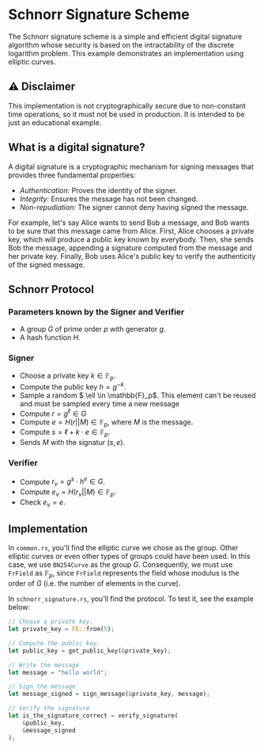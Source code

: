 # Schnorr Signature Scheme

The Schnorr signature scheme is a simple and efficient digital signature algorithm whose security is based on the intractability of the discrete logarithm problem.  This example demonstrates an implementation using elliptic curves.

## ⚠️ Disclaimer
This implementation is not cryptographically secure due to non-constant time operations, so it must not be used in production. It is intended to be just an educational example.

## What is a digital signature?

A digital signature is a cryptographic mechanism for signing messages that provides three fundamental properties:

- *Authentication:* Proves the identity of the signer.
- *Integrity:* Ensures the message has not been changed.
- *Non-repudiation:* The signer cannot deny having signed the message.

For example, let's say Alice wants to send Bob a message, and Bob wants to be sure that this message came from Alice. First, Alice chooses a private key, which will produce a public key known by everybody. Then, she sends Bob the message, appending a signature computed from the message and her private key. Finally, Bob uses Alice's public key to verify the authenticity of the signed message.

## Schnorr Protocol

### Parameters known by the Signer and Verifier
- A group $G$ of prime order $p$ with generator $g$.
- A hash function $H$.

### Signer
- Choose a private key $k \in \mathbb{F}_p$.
- Compute the public key $h = g^{-k}$.
- Sample a random $ \ell \in \mathbb{F}_p$. This element can't be reused and must be sampled every time a new message 
- Compute $r = g^\ell \in G$
- Compute $e = H(r || M) \in \mathbb{F}_p$, where $M$ is the message.
- Compute $s = \ell + k \cdot e \in \mathbb{F}_p$.
- Sends $M$ with the signatur $(s, e)$.

### Verifier
- Compute $r_v = g^s \cdot h^e \in G$.
- Compute $e_v = H(r_v || M) \in \mathbb{F}_p$.
- Check $e_v = e$.

## Implementation
In `common.rs`, you'll find the elliptic curve we chose  as the group. Other elliptic curves or even other types of groups could have been used. In this case, we use `BN254Curve` as the group $G$. Consequently, we must use `FrField` as $\mathbb{F}_p$, since `FrField` represents the field whose modulus is the order of $G$ (i.e. the number of elements in the curve).

In `schnorr_signature.rs`, you'll find the protocol. To test it, see the example below:

```rust
// Choose a private key.
let private_key = FE::from(5);

// Compute the public key.
let public_key = get_public_key(&private_key);

// Write the message
let message = "hello world";

// Sign the message
let message_signed = sign_message(&private_key, message);

// Verify the signature
let is_the_signature_correct = verify_signature(
    &public_key,
    &message_signed
);
```
